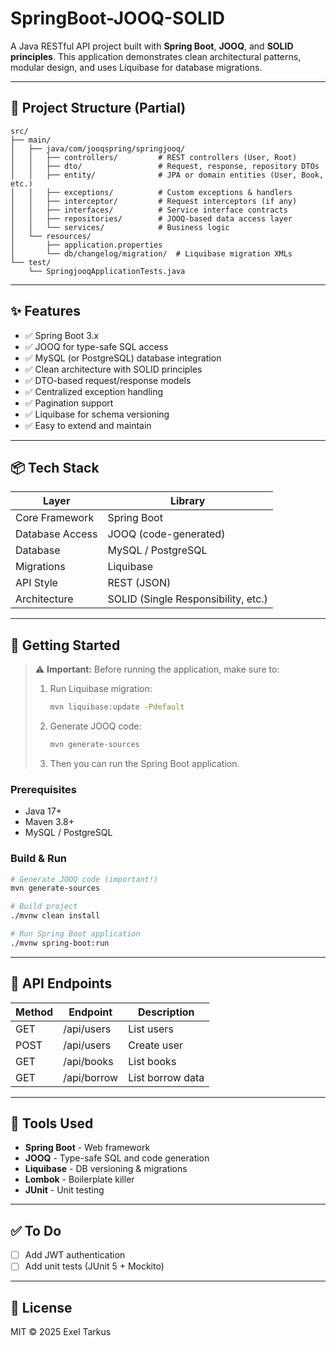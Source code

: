 # SpringBoot-JOOQ-SOLID

A Java RESTful API project built with **Spring Boot**, **JOOQ**, and **SOLID principles**. This application demonstrates clean architectural patterns, modular design, and uses Liquibase for database migrations.

---

## 📁 Project Structure (Partial)
```
src/
├── main/
│   ├── java/com/jooqspring/springjooq/
│   │   ├── controllers/         # REST controllers (User, Root)
│   │   ├── dto/                 # Request, response, repository DTOs
│   │   ├── entity/              # JPA or domain entities (User, Book, etc.)
│   │   ├── exceptions/          # Custom exceptions & handlers
│   │   ├── interceptor/         # Request interceptors (if any)
│   │   ├── interfaces/          # Service interface contracts
│   │   ├── repositories/        # JOOQ-based data access layer
│   │   └── services/            # Business logic
│   └── resources/
│       ├── application.properties
│       └── db/changelog/migration/  # Liquibase migration XMLs
└── test/
    └── SpringjooqApplicationTests.java
```

---

## ✨ Features

- ✅ Spring Boot 3.x
- ✅ JOOQ for type-safe SQL access
- ✅ MySQL (or PostgreSQL) database integration
- ✅ Clean architecture with SOLID principles
- ✅ DTO-based request/response models
- ✅ Centralized exception handling
- ✅ Pagination support
- ✅ Liquibase for schema versioning
- ✅ Easy to extend and maintain

---

## 📦 Tech Stack

| Layer             | Library                             |
|------------------ |-------------------------------------|
| Core Framework    | Spring Boot                         |
| Database Access   | JOOQ (code-generated)               |
| Database          | MySQL / PostgreSQL                  |
| Migrations        | Liquibase                           |
| API Style         | REST (JSON)                         |
| Architecture      | SOLID (Single Responsibility, etc.) |

---

## 🚀 Getting Started

> ⚠️ **Important:** Before running the application, make sure to:
> 1. Run Liquibase migration:  
>    ```bash
>    mvn liquibase:update -Pdefault
>    ```
> 2. Generate JOOQ code:  
>    ```bash
>    mvn generate-sources
>    ```
> 3. Then you can run the Spring Boot application.


### Prerequisites

- Java 17+
- Maven 3.8+
- MySQL / PostgreSQL

### Build & Run

```bash
# Generate JOOQ code (important!)
mvn generate-sources

# Build project
./mvnw clean install

# Run Spring Boot application
./mvnw spring-boot:run
```

---

## 🔗 API Endpoints

| Method | Endpoint         | Description        |
|--------|------------------|--------------------|
| GET    | /api/users       | List users         |
| POST   | /api/users       | Create user        |
| GET    | /api/books       | List books         |
| GET    | /api/borrow      | List borrow data   |

---

## 🧰 Tools Used

- **Spring Boot** - Web framework
- **JOOQ** - Type-safe SQL and code generation
- **Liquibase** - DB versioning & migrations
- **Lombok** - Boilerplate killer
- **JUnit** - Unit testing

---

## ✅ To Do

- [ ] Add JWT authentication
- [ ] Add unit tests (JUnit 5 + Mockito)

---

## 📄 License

MIT © 2025 Exel Tarkus
